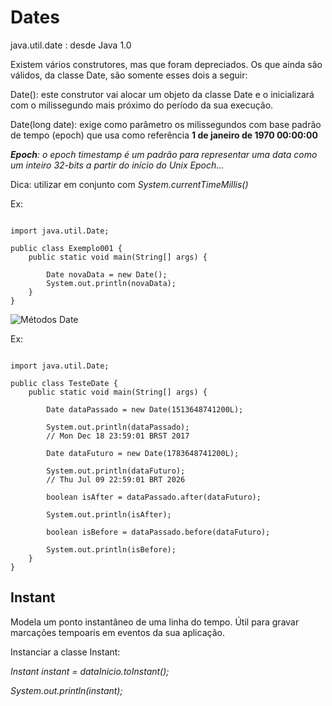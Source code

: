 # Dates

java.util.date : desde Java 1.0

Existem vários construtores, mas que foram depreciados. Os que ainda são válidos, da classe Date, são somente esses dois a seguir:

Date(): este construtor vai alocar um objeto da classe Date e o inicializará com o milissegundo mais próximo do período da sua execução.

Date(long date): exige como parâmetro os milissegundos com base padrão de tempo (epoch) que usa como referência **1 de janeiro de 1970 00:00:00**

***Epoch**: o epoch timestamp é um padrão para representar uma data como um inteiro 32-bits a partir do início do Unix Epoch...*

Dica: utilizar em conjunto com *System.currentTimeMillis()*

Ex:

```

import java.util.Date;

public class Exemplo001 {
    public static void main(String[] args) {

        Date novaData = new Date();
        System.out.println(novaData);
    }
}

```

![Métodos Date](https://imgur.com/a/HFnBrAs)

Ex:

```

import java.util.Date;

public class TesteDate {
    public static void main(String[] args) {
        
        Date dataPassado = new Date(1513648741200L);

        System.out.println(dataPassado);
        // Mon Dec 18 23:59:01 BRST 2017

        Date dataFuturo = new Date(1783648741200L);

        System.out.println(dataFuturo);
        // Thu Jul 09 22:59:01 BRT 2026

        boolean isAfter = dataPassado.after(dataFuturo);

        System.out.println(isAfter);

        boolean isBefore = dataPassado.before(dataFuturo);

        System.out.println(isBefore);
    }
}

```

## Instant

Modela um ponto instantâneo de uma linha do tempo. Útil para gravar marcações tempoaris em eventos da sua aplicação.

Instanciar a classe Instant:

*Instant instant = dataInicio.toInstant();*

*System.out.println(instant);*
